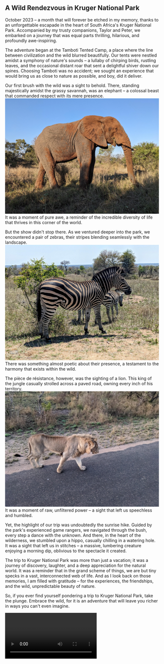 ## A Wild Rendezvous in Kruger National Park

October 2023 – a month that will forever be etched in my memory, thanks to an unforgettable escapade in the heart of South Africa's Kruger National Park. Accompanied by my trusty companions, Taylor and Peter, we embarked on a journey that was equal parts thrilling, hilarious, and profoundly awe-inspiring.

The adventure began at the Tamboti Tented Camp, a place where the line between civilization and the wild blurred beautifully. Our tents were nestled amidst a symphony of nature's sounds – a lullaby of chirping birds, rustling leaves, and the occasional distant roar that sent a delightful shiver down our spines. Choosing Tamboti was no accident; we sought an experience that would bring us as close to nature as possible, and boy, did it deliver.

Our first brush with the wild was a sight to behold. There, standing majestically amidst the grassy savannah, was an elephant – a colossal beast that commanded respect with its mere presence. ![Picture 1](picture_1.jpg) It was a moment of pure awe, a reminder of the incredible diversity of life that thrives in this corner of the world.

But the show didn't stop there. As we ventured deeper into the park, we encountered a pair of zebras, their stripes blending seamlessly with the landscape. ![Picture 2](picture_2.jpg) There was something almost poetic about their presence, a testament to the harmony that exists within the wild.

The pièce de résistance, however, was the sighting of a lion. This king of the jungle casually strolled across a paved road, owning every inch of his territory. ![Picture 3](picture_3.jpg) It was a moment of raw, unfiltered power – a sight that left us speechless and humbled.

Yet, the highlight of our trip was undoubtedly the sunrise hike. Guided by the park's experienced game rangers, we navigated through the bush, every step a dance with the unknown. And there, in the heart of the wilderness, we stumbled upon a hippo, casually chilling in a watering hole. It was a sight that left us in stitches – a massive, lumbering creature enjoying a morning dip, oblivious to the spectacle it created.




The trip to Kruger National Park was more than just a vacation; it was a journey of discovery, laughter, and a deep appreciation for the natural world. It was a reminder that in the grand scheme of things, we are but tiny specks in a vast, interconnected web of life. And as I look back on those memories, I am filled with gratitude – for the experiences, the friendships, and the wild, unpredictable beauty of nature.

So, if you ever find yourself pondering a trip to Kruger National Park, take the plunge. Embrace the wild, for it is an adventure that will leave you richer in ways you can't even imagine.

<video src="https://github.com/user-attachments/assets/79528d67-0255-45f8-9056-191e63f181c3" controls="controls" style="max-width: 730px;"> </video>

